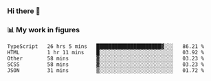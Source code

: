 ### Hi there 👋

### 📊 My work in figures

<!--START_SECTION:waka-->
```text
TypeScript   26 hrs 5 mins   █████████████████████▓░░░   86.21 % 
HTML         1 hr 11 mins    █░░░░░░░░░░░░░░░░░░░░░░░░   03.92 % 
Other        58 mins         ▓░░░░░░░░░░░░░░░░░░░░░░░░   03.23 % 
SCSS         58 mins         ▓░░░░░░░░░░░░░░░░░░░░░░░░   03.23 % 
JSON         31 mins         ▒░░░░░░░░░░░░░░░░░░░░░░░░   01.72 % 
```
<!--END_SECTION:waka-->
